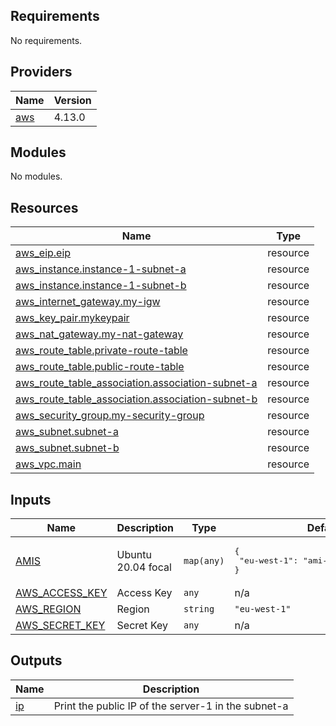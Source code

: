 <!-- BEGIN_TF_DOCS -->
## Requirements

No requirements.

## Providers

| Name | Version |
|------|---------|
| <a name="provider_aws"></a> [aws](#provider\_aws) | 4.13.0 |

## Modules

No modules.

## Resources

| Name | Type |
|------|------|
| [aws_eip.eip](https://registry.terraform.io/providers/hashicorp/aws/latest/docs/resources/eip) | resource |
| [aws_instance.instance-1-subnet-a](https://registry.terraform.io/providers/hashicorp/aws/latest/docs/resources/instance) | resource |
| [aws_instance.instance-1-subnet-b](https://registry.terraform.io/providers/hashicorp/aws/latest/docs/resources/instance) | resource |
| [aws_internet_gateway.my-igw](https://registry.terraform.io/providers/hashicorp/aws/latest/docs/resources/internet_gateway) | resource |
| [aws_key_pair.mykeypair](https://registry.terraform.io/providers/hashicorp/aws/latest/docs/resources/key_pair) | resource |
| [aws_nat_gateway.my-nat-gateway](https://registry.terraform.io/providers/hashicorp/aws/latest/docs/resources/nat_gateway) | resource |
| [aws_route_table.private-route-table](https://registry.terraform.io/providers/hashicorp/aws/latest/docs/resources/route_table) | resource |
| [aws_route_table.public-route-table](https://registry.terraform.io/providers/hashicorp/aws/latest/docs/resources/route_table) | resource |
| [aws_route_table_association.association-subnet-a](https://registry.terraform.io/providers/hashicorp/aws/latest/docs/resources/route_table_association) | resource |
| [aws_route_table_association.association-subnet-b](https://registry.terraform.io/providers/hashicorp/aws/latest/docs/resources/route_table_association) | resource |
| [aws_security_group.my-security-group](https://registry.terraform.io/providers/hashicorp/aws/latest/docs/resources/security_group) | resource |
| [aws_subnet.subnet-a](https://registry.terraform.io/providers/hashicorp/aws/latest/docs/resources/subnet) | resource |
| [aws_subnet.subnet-b](https://registry.terraform.io/providers/hashicorp/aws/latest/docs/resources/subnet) | resource |
| [aws_vpc.main](https://registry.terraform.io/providers/hashicorp/aws/latest/docs/resources/vpc) | resource |

## Inputs

| Name | Description | Type | Default | Required |
|------|-------------|------|---------|:--------:|
| <a name="input_AMIS"></a> [AMIS](#input\_AMIS) | Ubuntu 20.04 focal | `map(any)` | <pre>{<br>  "eu-west-1": "ami-0076b212fad243d9e"<br>}</pre> | no |
| <a name="input_AWS_ACCESS_KEY"></a> [AWS\_ACCESS\_KEY](#input\_AWS\_ACCESS\_KEY) | Access Key | `any` | n/a | yes |
| <a name="input_AWS_REGION"></a> [AWS\_REGION](#input\_AWS\_REGION) | Region | `string` | `"eu-west-1"` | no |
| <a name="input_AWS_SECRET_KEY"></a> [AWS\_SECRET\_KEY](#input\_AWS\_SECRET\_KEY) | Secret Key | `any` | n/a | yes |

## Outputs

| Name | Description |
|------|-------------|
| <a name="output_ip"></a> [ip](#output\_ip) | Print the public IP of the server-1 in the subnet-a |
<!-- END_TF_DOCS -->    